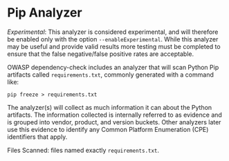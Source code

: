 Pip Analyzer
============

*Experimental*: This analyzer is considered experimental, and will
therefore be enabled only with the option `--enableExperimental`.
While this analyzer may be useful and provide valid results more
testing must be completed to ensure that the false negative/false
positive rates are acceptable.

OWASP dependency-check includes an analyzer that will scan Python Pip
artifacts called `requirements.txt`, commonly generated with a command
like:

    pip freeze > requirements.txt

The analyzer(s) will collect as much information it can about the
Python artifacts.  The information collected is internally referred to
as evidence and is grouped into vendor, product, and version buckets.
Other analyzers later use this evidence to identify any Common
Platform Enumeration (CPE) identifiers that apply.

Files Scanned: files named exactly `requirements.txt`.
